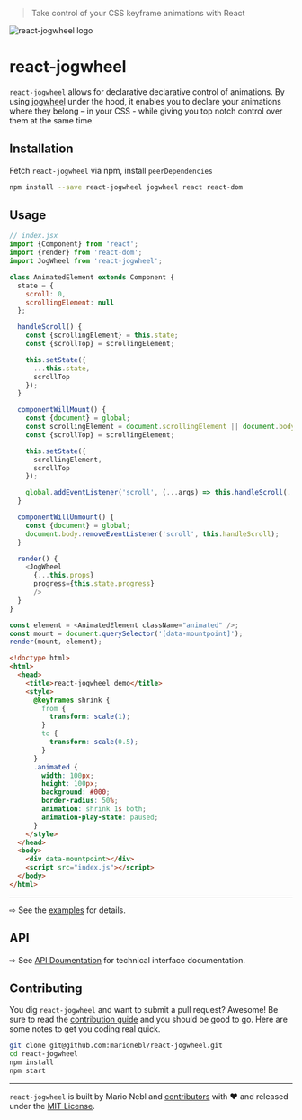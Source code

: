 > Take control of your CSS keyframe animations with React

![react-jogwheel logo](https://cdn.rawgit.com/marionebl/react-jogwheel/master/react-jogwheel-banner.svg)

# react-jogwheel

`react-jogwheel` allows for declarative declarative control of animations.
By using [jogwheel](/marionebl/jogwheel) under the hood,
it enables you to declare your animations where they belong
– in your CSS - while giving you top notch control over them
at the same time.

## Installation

Fetch `react-jogwheel` via npm, install `peerDependencies`

```bash
npm install --save react-jogwheel jogwheel react react-dom
```

## Usage

```javascript
// index.jsx
import {Component} from 'react';
import {render} from 'react-dom';
import JogWheel from 'react-jogwheel';

class AnimatedElement extends Component {
  state = {
    scroll: 0,
    scrollingElement: null
  };

  handleScroll() {
    const {scrollingElement} = this.state;
    const {scrollTop} = scrollingElement;

    this.setState({
      ...this.state,
      scrollTop
    });
  }

  componentWillMount() {
    const {document} = global;
    const scrollingElement = document.scrollingElement || document.body;
    const {scrollTop} = scrollingElement;

    this.setState({
      scrollingElement,
      scrollTop
    });

    global.addEventListener('scroll', (...args) => this.handleScroll(...args));
  }

  componentWillUnmount() {
    const {document} = global;
    document.body.removeEventListener('scroll', this.handleScroll);
  }

  render() {
    <JogWheel
      {...this.props}
      progress={this.state.progress}
      />
  }
}

const element = <AnimatedElement className="animated" />;
const mount = document.querySelector('[data-mountpoint]');
render(mount, element);
```

```html
<!doctype html>
<html>
  <head>
    <title>react-jogwheel demo</title>
    <style>
      @keyframes shrink {
        from {
          transform: scale(1);
        }
        to {
          transform: scale(0.5);
        }
      }
      .animated {
        width: 100px;
        height: 100px;
        background: #000;
        border-radius: 50%;
        animation: shrink 1s both;
        animation-play-state: paused;
      }
    </style>
  </head>
  <body>
    <div data-mountpoint></div>
    <script src="index.js"></script>
  </body>
</html>
```

---

⇨ See the [examples](./examples/) for details.

## API

⇨ See [API Doumentation](./documentation/api.md) for technical
 interface documentation.

## Contributing

You dig `react-jogwheel` and want to submit a pull request?
Awesome! Be sure to read the [contribution guide](./contributing.md)
and you should be good to go.
Here are some notes to get you coding real quick.

```bash
git clone git@github.com:marionebl/react-jogwheel.git
cd react-jogwheel
npm install
npm start
```

---

`react-jogwheel` is built by Mario Nebl and [contributors](./documentation/contributors.md)
with :heart: and released under the [MIT License](./license.md).

